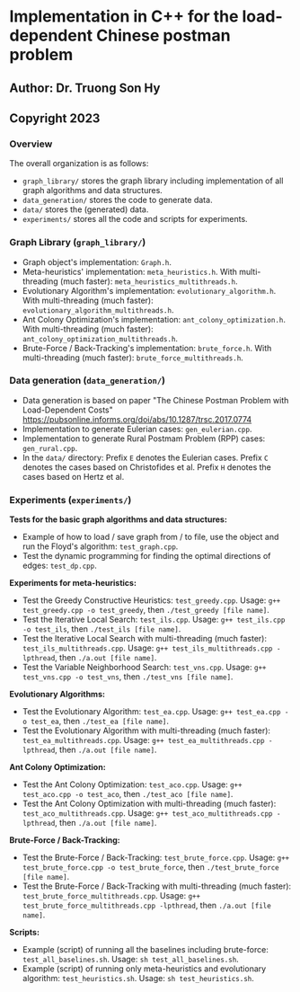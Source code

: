 # Implementation in C++ for the load-dependent Chinese postman problem
## Author: Dr. Truong Son Hy
## Copyright 2023


### Overview

The overall organization is as follows:
* ```graph_library/``` stores the graph library including implementation of all graph algorithms and data structures.
* ```data_generation/``` stores the code to generate data.
* ```data/``` stores the (generated) data.
* ```experiments/``` stores all the code and scripts for experiments.


### Graph Library (```graph_library/```)

* Graph object's implementation: ```Graph.h```.
* Meta-heuristics' implementation: ```meta_heuristics.h```. With multi-threading (much faster): ```meta_heuristics_multithreads.h```.
* Evolutionary Algorithm's implementation: ```evolutionary_algorithm.h```. With multi-threading (much faster): ```evolutionary_algorithm_multithreads.h```.
* Ant Colony Optimization's implementation: ```ant_colony_optimization.h```. With multi-threading (much faster): ```ant_colony_optimization_multithreads.h```.
* Brute-Force / Back-Tracking's implementation: ```brute_force.h```. With multi-threading (much faster): ```brute_force_multithreads.h```.


### Data generation (```data_generation/```)

* Data generation is based on paper "The Chinese Postman Problem with Load-Dependent Costs" https://pubsonline.informs.org/doi/abs/10.1287/trsc.2017.0774
* Implementation to generate Eulerian cases: ```gen_eulerian.cpp```.
* Implementation to generate Rural Postmam Problem (RPP) cases: ```gen_rural.cpp```.
* In the ```data/``` directory: Prefix `E` denotes the Eulerian cases. Prefix `C` denotes the cases based on Christofides et al. Prefix `H` denotes the cases based on Hertz et al.


### Experiments (```experiments/```)

**Tests for the basic graph algorithms and data structures:**
* Example of how to load / save graph from / to file, use the object and run the Floyd's algorithm: ```test_graph.cpp```.
* Test the dynamic programming for finding the optimal directions of edges: ```test_dp.cpp```.

**Experiments for meta-heuristics:**
* Test the Greedy Constructive Heuristics: ```test_greedy.cpp```. Usage: ```g++ test_greedy.cpp -o test_greedy```, then ```./test_greedy [file name]```.
* Test the Iterative Local Search: ```test_ils.cpp```. Usage: ```g++ test_ils.cpp -o test_ils```, then ```./test_ils [file name]```.
* Test the Iterative Local Search with multi-threading (much faster): ```test_ils_multithreads.cpp```. Usage: ```g++ test_ils_multithreads.cpp -lpthread```, then ```./a.out [file name]```.
* Test the Variable Neighborhood Search: ```test_vns.cpp```. Usage: ```g++ test_vns.cpp -o test_vns```, then ```./test_vns [file name]```.

**Evolutionary Algorithms:**
* Test the Evolutionary Algorithm: ```test_ea.cpp```. Usage: ```g++ test_ea.cpp -o test_ea```, then ```./test_ea [file name]```.
* Test the Evolutionary Algorithm with multi-threading (much faster): ```test_ea_multithreads.cpp```. Usage: ```g++ test_ea_multithreads.cpp -lpthread```, then ```./a.out [file name]```.

**Ant Colony Optimization:**
* Test the Ant Colony Optimization: ```test_aco.cpp```. Usage: ```g++ test_aco.cpp -o test_aco```, then ```./test_aco [file name]```.
* Test the Ant Colony Optimization with multi-threading (much faster): ```test_aco_multithreads.cpp```. Usage: ```g++ test_aco_multithreads.cpp -lpthread```, then ```./a.out [file name]```.

**Brute-Force / Back-Tracking:**
* Test the Brute-Force / Back-Tracking: ```test_brute_force.cpp```. Usage: ```g++ test_brute_force.cpp -o test_brute_force```, then ```./test_brute_force [file name]```.
* Test the Brute-Force / Back-Tracking with multi-threading (much faster): ```test_brute_force_multithreads.cpp```. Usage: ```g++ test_brute_force_multithreads.cpp -lpthread```, then ```./a.out [file name]```.

**Scripts:**
* Example (script) of running all the baselines including brute-force: ```test_all_baselines.sh```. Usage: ```sh test_all_baselines.sh```.
* Example (script) of running only meta-heuristics and evolutionary algorithm: ```test_heuristics.sh```. Usage: ```sh test_heuristics.sh```.

